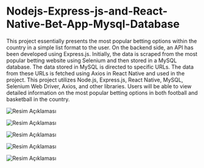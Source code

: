 # Nodejs-Express-js-and-React-Native-Bet-App-Mysql-Database

This project essentially presents the most popular betting options within the country in a simple list format to the user.
On the backend side, an API has been developed using Express.js. 
Initially, the data is scraped from the most popular betting website using Selenium and then stored in a MySQL database. 
The data stored in MySQL is directed to specific URLs. The data from these URLs is fetched using Axios in React Native and used in the project.
This project utilizes Node.js, Express.js, React Native, MySQL, Selenium Web Driver, Axios, and other libraries. 
Users will be able to view detailed information on the most popular betting options in both football and basketball in the country.


![Resim Açıklaması](https://github.com/huseyiinozel/Nodejs-Express-js-and-React-Native-Bet-App-Mysql-Database/blob/main/1.jpg)

![Resim Açıklaması](https://github.com/huseyiinozel/Nodejs-Express-js-and-React-Native-Bet-App-Mysql-Database/blob/main/2.jpg)

![Resim Açıklaması](https://github.com/huseyiinozel/Nodejs-Express-js-and-React-Native-Bet-App-Mysql-Database/blob/main/3.jpg)

![Resim Açıklaması](https://github.com/huseyiinozel/Nodejs-Express-js-and-React-Native-Bet-App-Mysql-Database/blob/main/4.jpg)

![Resim Açıklaması](https://github.com/huseyiinozel/Nodejs-Express-js-and-React-Native-Bet-App-Mysql-Database/blob/main/5.jpg)

